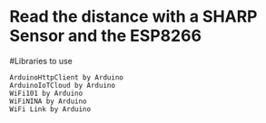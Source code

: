 # Read the distance with a SHARP Sensor and the ESP8266

#Libraries to use
```
ArduinoHttpClient by Arduino
ArduinoIoTCloud by Arduino
WiFi101 by Arduino
WiFiNINA by Arduino
WiFi Link by Arduino
```

